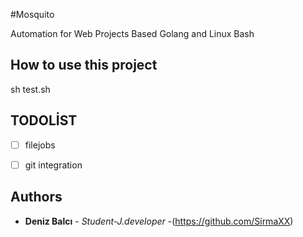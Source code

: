 #Mosquito

Automation for Web Projects Based Golang and Linux Bash

## How to use this project
sh test.sh


## TODOLİST
- [ ] filejobs
- [ ] git integration 




## Authors

* **Deniz Balcı** - *Student-J.developer* -(https://github.com/SirmaXX)




